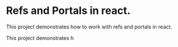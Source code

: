 # Refs and Portals in react.

This project demonstrates how to work with refs and portals in react.

This project demonstrates h